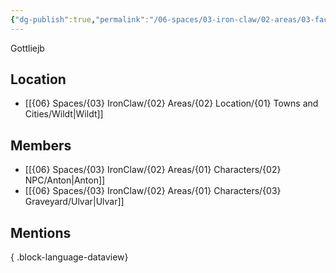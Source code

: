 ```yaml
---
{"dg-publish":true,"permalink":"/06-spaces/03-iron-claw/02-areas/03-faction/04-wildt/wildt-mercenary-guild/","title":"Wildt Apothecary Guild"}
---
```



Gottliejb

## Location

- [[{06} Spaces/{03} IronClaw/{02} Areas/{02} Location/{01} Towns and Cities/Wildt\|Wildt]]

## Members

- [[{06} Spaces/{03} IronClaw/{02} Areas/{01} Characters/{02} NPC/Anton\|Anton]]
- [[{06} Spaces/{03} IronClaw/{02} Areas/{01} Characters/{03} Graveyard/Ulvar\|Ulvar]]

## Mentions


{ .block-language-dataview}

